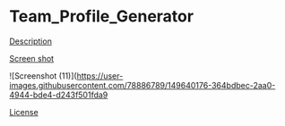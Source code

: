 # Team_Profile_Generator
[Description](#description)

[Screen shot](#screenshot)

![Screenshot (11)](https://user-images.githubusercontent.com/78886789/149640176-364bdbec-2aa0-4944-bde4-d243f501fda9

[License](#license)



